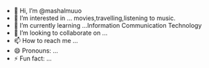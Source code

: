- 👋 Hi, I’m @mashalmuuo
- 👀 I’m interested in ... movies,travelling,listening to music.
- 🌱 I’m currently learning ...Information Communication Technology
- 💞️ I’m looking to collaborate on ...
- 📫 How to reach me ...
- 😄 Pronouns: ...
- ⚡ Fun fact: ...

<!---
mashalmuuo/mashalmuuo is a ✨ special ✨ repository because its `README.md` (this file) appears on your GitHub profile.
You can click the Preview link to take a look at your changes.
--->
